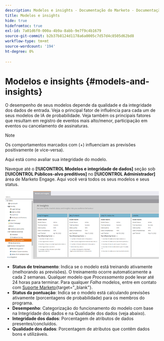 ```yaml
---
description: Modelos e insights - Documentação do Marketo - Documentação do produto
title: Modelos e insights
hide: true
hidefromtoc: true
exl-id: 7a01d6f0-000a-4b9a-8abb-9e7f9c4b1679
source-git-commit: b2b37b8124d1178a6a0005c7d57d4c8505d62bd8
workflow-type: tm+mt
source-wordcount: '194'
ht-degree: 0%

---
```


# Modelos e insights {#models-and-insights}

O desempenho de seus modelos depende da qualidade e da integridade dos dados de entrada. Veja o principal fator de influência para cada um de seus modelos de IA de probabilidade. Veja também os principais fatores que resultam em registro de eventos mais alto/menor, participação em eventos ou cancelamento de assinaturas.

>[!NOTE]
>
>Os comportamentos marcados com (+) influenciam as previsões positivamente (e vice-versa).

Aqui está como avaliar sua integridade do modelo.

Navegue até o **[!UICONTROL Modelos e integridade de dados]** seção sob **[!UICONTROL Públicos-alvo preditivos]** no **[!UICONTROL Administrador]** área de Marketo Engage. Aqui você verá todos os seus modelos e seus status.

![Imagem Um](assets/models-and-insights-1.png)

* **Status de treinamento**: Indica se o modelo está treinando ativamente (melhorando as previsões). O treinamento ocorre automaticamente a cada 2 semanas. Qualquer modelo que _Processamento_ pode levar até 24 horas para terminar. Para qualquer _Falha_ modelos, entre em contato com [Suporte Marketo](https://nation.marketo.com/t5/Support/ct-p/Support){target=&quot;_blank&quot;}.
* **Status da pontuação**: Indica se o modelo está calculando previsões ativamente (porcentagens de probabilidade) para os membros do programa.
* **Desempenho**: Categorização do funcionamento do modelo com base na Integridade dos dados e na Qualidade dos dados (veja abaixo).
* **Integridade dos dados**: Porcentagem de atributos de dados presentes/concluídos.
* **Qualidade dos dados**: Porcentagem de atributos que contêm dados bons e utilizáveis.
